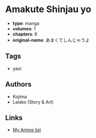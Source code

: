 # Amakute Shinjau yo

-   **type**: manga
-   **volumes**: 1
-   **chapters**: 6
-   **original-name**: あまくてしんじゃうよ

## Tags

-   yaoi

## Authors

-   Kojima
-   Lalako (Story & Art)

## Links

-   [My Anime list](https://myanimelist.net/manga/51207/Amakute_Shinjau_yo)

